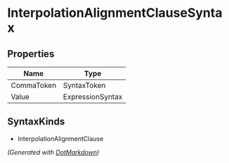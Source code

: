 # InterpolationAlignmentClauseSyntax

## Properties

| Name       | Type             |
| ---------- | ---------------- |
| CommaToken | SyntaxToken      |
| Value      | ExpressionSyntax |

## SyntaxKinds

* InterpolationAlignmentClause

*\(Generated with [DotMarkdown](http://github.com/JosefPihrt/DotMarkdown)\)*